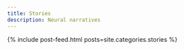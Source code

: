 ```yaml
---
title: Stories
description: Neural narratives
---
```


{% include post-feed.html posts=site.categories.stories %}
